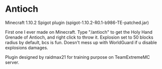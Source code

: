 # Antioch
Minecraft 1.10.2 Spigot plugin (spigot-1.10.2-R0.1-b986-TE-patched.jar)

First one I ever made on Minecraft.
Type "/antioch" to get the Holy Hand Grenade of Antioch, and right click to throw it.
Explosion set to 50 blocks radius by default, bcs is fun.
Doesn't mess up with WorldGuard if u disable explosions damages.

Plugin designed by raidmax21 for training purpose on TeamExtremeMC server.
